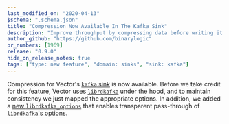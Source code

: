 ```yaml
---
last_modified_on: "2020-04-13"
$schema: ".schema.json"
title: "Compression Now Available In The Kafka Sink"
description: "Improve throughput by compressing data before writing it to Kafka"
author_github: "https://github.com/binarylogic"
pr_numbers: [1969]
release: "0.9.0"
hide_on_release_notes: true
tags: ["type: new feature", "domain: sinks", "sink: kafka"]
---
```


Compression for Vector's [`kafka` sink][docs.sinks.kafka] is now available.
Before we take credit for this feature, Vector uses
[`librdkafka`][urls.librdkafka] under the hood, and to maintain consistency
we just mapped the appropriate options. In addition, we added a
[new `librdkafka_options`][docs.sinks.kafka#librdkafka_options] that enables
transparent pass-through of [`librdkafka`'s options][urls.librdkafka_config].

[docs.sinks.kafka#librdkafka_options]: /docs/reference/sinks/kafka/#librdkafka_options
[docs.sinks.kafka]: /docs/reference/sinks/kafka/
[urls.librdkafka]: https://github.com/edenhill/librdkafka
[urls.librdkafka_config]: https://github.com/edenhill/librdkafka/blob/master/CONFIGURATION.md
